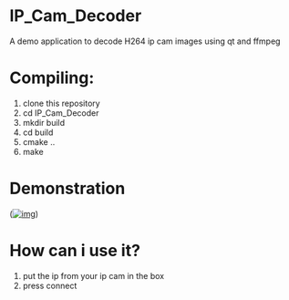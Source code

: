 # IP_Cam_Decoder
A demo application to decode H264 ip cam  images using qt and ffmpeg


# Compiling:

1) clone this repository
2) cd IP_Cam_Decoder
3) mkdir build
4) cd build
5) cmake ..
6) make


# Demonstration

(<a href="https://ibb.co/qDd5NyB"><img src="https://i.ibb.co/516FrMT/img.jpg" alt="img" border="0"></a>)



# How can i use it?

1) put the ip from your ip cam in the box
2) press connect
